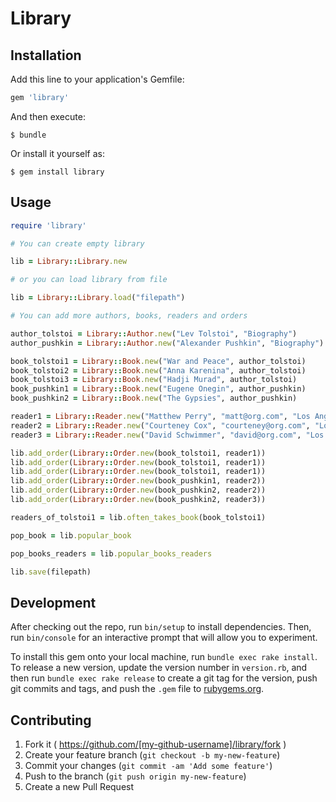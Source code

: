 # Library

## Installation

Add this line to your application's Gemfile:

```ruby
gem 'library'
```

And then execute:

    $ bundle

Or install it yourself as:

    $ gem install library

## Usage

```ruby
require 'library'

# You can create empty library

lib = Library::Library.new

# or you can load library from file

lib = Library::Library.load("filepath")

# You can add more authors, books, readers and orders

author_tolstoi = Library::Author.new("Lev Tolstoi", "Biography")
author_pushkin = Library::Author.new("Alexander Pushkin", "Biography")

book_tolstoi1 = Library::Book.new("War and Peace", author_tolstoi)
book_tolstoi2 = Library::Book.new("Anna Karenina", author_tolstoi)
book_tolstoi3 = Library::Book.new("Hadji Murad", author_tolstoi)
book_pushkin1 = Library::Book.new("Eugene Onegin", author_pushkin)
book_pushkin2 = Library::Book.new("The Gypsies", author_pushkin)

reader1 = Library::Reader.new("Matthew Perry", "matt@org.com", "Los Angeles", "1st street", "1A")
reader2 = Library::Reader.new("Courteney Cox", "courteney@org.com", "Los Angeles", "2nd street", "1A")
reader3 = Library::Reader.new("David Schwimmer", "david@org.com", "Los Angeles", "3rd street", "1A")

lib.add_order(Library::Order.new(book_tolstoi1, reader1))
lib.add_order(Library::Order.new(book_tolstoi1, reader1))
lib.add_order(Library::Order.new(book_tolstoi1, reader1))
lib.add_order(Library::Order.new(book_pushkin1, reader2))
lib.add_order(Library::Order.new(book_pushkin2, reader2))
lib.add_order(Library::Order.new(book_pushkin2, reader3))

readers_of_tolstoi1 = lib.often_takes_book(book_tolstoi1)

pop_book = lib.popular_book

pop_books_readers = lib.popular_books_readers

lib.save(filepath)

```

## Development

After checking out the repo, run `bin/setup` to install dependencies. Then, run `bin/console` for an interactive prompt that will allow you to experiment.

To install this gem onto your local machine, run `bundle exec rake install`. To release a new version, update the version number in `version.rb`, and then run `bundle exec rake release` to create a git tag for the version, push git commits and tags, and push the `.gem` file to [rubygems.org](https://rubygems.org).

## Contributing

1. Fork it ( https://github.com/[my-github-username]/library/fork )
2. Create your feature branch (`git checkout -b my-new-feature`)
3. Commit your changes (`git commit -am 'Add some feature'`)
4. Push to the branch (`git push origin my-new-feature`)
5. Create a new Pull Request
